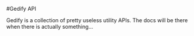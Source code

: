#Gedify API

Gedify is a collection of pretty useless utility APIs. The docs will be there when there is actually something...

